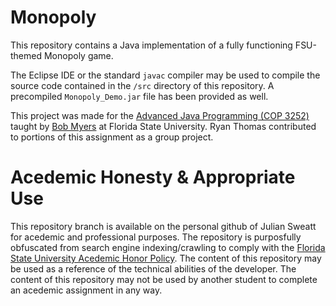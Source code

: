 # Monopoly
This repository contains a Java implementation of a fully functioning FSU-themed Monopoly game. 

The Eclipse IDE or the standard `javac` compiler may be used to compile the source code contained in the `/src` directory of this repository. A precompiled `Monopoly_Demo.jar` file has been provided as well.

This project was made for the [Advanced Java Programming (COP 3252)](http://www.cs.fsu.edu/~myers/cop3252/) taught by [Bob Myers](https://www.cs.fsu.edu/department/faculty/myers/) at Florida State University. Ryan Thomas contributed to portions of this assignment as a group project.

# Acedemic Honesty & Appropriate Use
This repository branch is available on the personal github of Julian Sweatt for acedemic and professional purposes. The repository is purposfully obfuscated from search engine indexing/crawling to comply with the [Florida State University Acedemic Honor Policy](https://fda.fsu.edu/sites/g/files/imported/storage/original/application/0ab8e9de6a98c1377d68de9717988bda.pdf). The content of this repository may be used as a reference of the technical abilities of the developer. The content of this repository may not be used by another student to complete an acedemic assignment in any way.